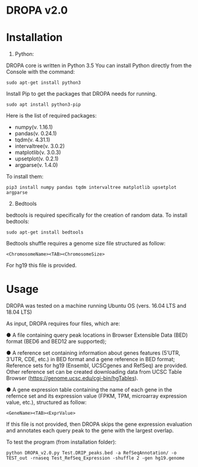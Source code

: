 # DROPA v2.0

# Installation
1) Python:

DROPA core is written in Python 3.5 You can install Python directly from the Console with the command:
	
	sudo apt-get install python3

Install Pip to get the packages that DROPA needs for running.

	sudo apt install python3-pip

Here is the list of required packages:
	
  - numpy(v. 1.16.1)
  - pandas(v. 0.24.1)
  - tqdm(v. 4.31.1)
  - intervaltree(v. 3.0.2)
  - matplotlib(v. 3.0.3)
  - upsetplot(v. 0.2.1)
  - argparse(v. 1.4.0)
	
To install them:

	pip3 install numpy pandas tqdm intervaltree matplotlib upsetplot argparse


2) Bedtools

bedtools is required specifically for the creation of random data. To install bedtools:

	sudo apt-get install bedtools
Bedtools shuffle requires a genome size file structured as follow:
	
	<ChromosomeName><TAB><ChromosomeSize>
	
For hg19 this file is provided.

  
# Usage
DROPA was tested on a machine running Ubuntu OS (vers. 16.04 LTS and 18.04 LTS)

As input, DROPA requires four files, which are:

●	A file containing query peak locations in Browser Extensible Data (BED) format (BED6 and BED12 are supported);

●	A reference set containing information about genes features (5’UTR, 3’UTR, CDE, etc.) in BED format and a gene reference in BED format; Reference sets for hg19 (Ensembl, UCSCgenes and RefSeq) are provided. Other reference set can be created downloading data from UCSC Table Browser (https://genome.ucsc.edu/cgi-bin/hgTables).

●	A gene expression table  containing the name of each gene in the refernce set and its expression value (FPKM, TPM, microarray expression value, etc.), structured as follow:
	
	<GeneName><TAB><ExprValue>

If this file is not provided, then DROPA skips the gene expression evaluation and annotates each query peak to the gene with the largest overlap.


To test the program (from installation folder):

	python DROPA_v2.0.py Test.DRIP_peaks.bed -a RefSeqAnnotation/ -o TEST_out -rnaseq Test_RefSeq_Expression -shuffle 2 -gen hg19.genome
